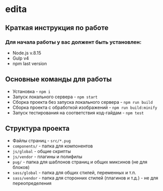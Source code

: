 # edita
## Краткая инструкция по работе
### Для начала работы у вас должент быть установлен:
* Node.js v.8.15
* Gulp v4
* npm last version
## Основные команды для работы
* Установка - `npm i`
* Запуск локального сервера - `npm start`
* Сборка проекта без запуска локального сервера - `npm run build`
* Сборка проекта с обработкой изображений - `npm run build:minify`
* Запуск тестирования на соответствия код-гайдам - `npm test`

## Структура проекта
* Файлы страниц - `src/*.pug`
* `components/` - папка для компонентов
* `js/global` - общие скрипты 
* `js/vendor` - плагины и полифилы
* `pug/` - папка для шаблонов страниц и общих миксинов (не для блоков)
* `sass/global` - папка для общих стилей, переменных и т.п.
* `sass/vendor` - папка для сторонних стилей (плагинов и т.д.) - не для переопределения
